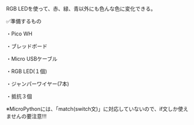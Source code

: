 RGB LEDを使って、赤、緑、青以外にも色んな色に変化できる。

✅準備するもの

・Pico WH

・ブレッドボード

・Micro USBケーブル

・RGB LED(１個)

・ジャンパーワイヤー(7本)

・抵抗３個

※MicroPythonには、「match(switch文)」に対応していないので、if文しか使えませんの要注意!!!
